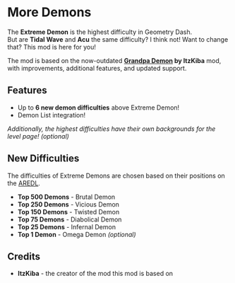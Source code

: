 # More Demons
The **Extreme Demon** is the highest difficulty in Geometry Dash.  
But are **Tidal Wave** and **Acu** the same difficulty? I think not! 
Want to change that? This mod is here for you!

The mod is based on the now-outdated **[Grandpa Demon](https://github.com/ItzKiba/GrandpaDemon) by ItzKiba** mod, with improvements, additional features, and updated support.

## Features
- Up to **6 new demon difficulties** above Extreme Demon!
- Demon List integration!

*Additionally, the highest difficulties have their own backgrounds for the level page! (optional)*

## New Difficulties
The difficulties of Extreme Demons are chosen based on their positions on the [AREDL](https://aredl.net/).

- **Top 500 Demons** - Brutal Demon
- **Top 250 Demons** - Vicious Demon
- **Top 150 Demons** - Twisted Demon
- **Top 75 Demons** - Diabolical Demon
- **Top 25 Demons** - Infernal Demon
- **Top 1 Demon** - Omega Demon *(optional)*

## Credits

- **ItzKiba** - the creator of the mod this mod is based on

